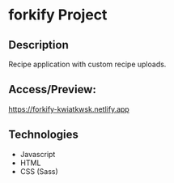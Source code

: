 # forkify Project

## Description

Recipe application with custom recipe uploads.

## Access/Preview:

https://forkify-kwiatkwsk.netlify.app

## Technologies

- Javascript
- HTML
- CSS (Sass)
